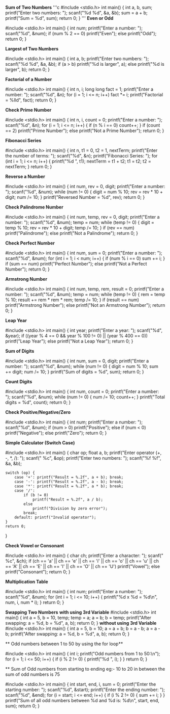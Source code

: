 **Sum of Two Numbers**
'''c
#include <stdio.h>
int main() {
    int a, b, sum;
    printf("Enter two numbers: ");
    scanf("%d %d", &a, &b);
    sum = a + b;
    printf("Sum = %d", sum);
    return 0;
}
'''
**Even or Odd**

#include <stdio.h>
int main() {
    int num;
    printf("Enter a number: ");
    scanf("%d", &num);
    if (num % 2 == 0)
        printf("Even");
    else
        printf("Odd");
    return 0;
}

**Largest of Two Numbers**

#include <stdio.h>
int main() {
    int a, b;
    printf("Enter two numbers: ");
    scanf("%d %d", &a, &b);
    if (a > b)
        printf("%d is larger", a);
    else
        printf("%d is larger", b);
    return 0;
}

**Factorial of a Number**

#include <stdio.h>
int main() {
    int n, i;
    long long fact = 1;
    printf("Enter a number: ");
    scanf("%d", &n);
    for (i = 1; i <= n; i++)
        fact *= i;
    printf("Factorial = %lld", fact);
    return 0;
}

**Check Prime Number**

#include <stdio.h>
int main() {
    int n, i, count = 0;
    printf("Enter a number: ");
    scanf("%d", &n);
    for (i = 1; i <= n; i++) {
        if (n % i == 0)
            count++;
    }
    if (count == 2)
        printf("Prime Number");
    else
        printf("Not a Prime Number");
    return 0;
}

**Fibonacci Series**

#include <stdio.h>
int main() {
    int n, t1 = 0, t2 = 1, nextTerm;
    printf("Enter the number of terms: ");
    scanf("%d", &n);
    printf("Fibonacci Series: ");
    for (int i = 1; i <= n; i++) {
        printf("%d ", t1);
        nextTerm = t1 + t2;
        t1 = t2;
        t2 = nextTerm;
    }
    return 0;
}

**Reverse a Number**

#include <stdio.h>
int main() {
    int num, rev = 0, digit;
    printf("Enter a number: ");
    scanf("%d", &num);
    while (num != 0) {
        digit = num % 10;
        rev = rev * 10 + digit;
        num /= 10;
    }
    printf("Reversed Number = %d", rev);
    return 0;
}

**Check Palindrome Number**

#include <stdio.h>
int main() {
    int num, temp, rev = 0, digit;
    printf("Enter a number: ");
    scanf("%d", &num);
    temp = num;
    while (temp != 0) {
        digit = temp % 10;
        rev = rev * 10 + digit;
        temp /= 10;
    }
    if (rev == num)
        printf("Palindrome");
    else
        printf("Not a Palindrome");
    return 0;
}

**Check Perfect Number**

#include <stdio.h>
int main() {
    int num, sum = 0;
    printf("Enter a number: ");
    scanf("%d", &num);
    for (int i = 1; i < num; i++) {
        if (num % i == 0)
            sum += i;
    }
    if (sum == num)
        printf("Perfect Number");
    else
        printf("Not a Perfect Number");
    return 0;
}

**Armstrong Number**

#include <stdio.h>
int main() {
    int num, temp, rem, result = 0;
    printf("Enter a number: ");
    scanf("%d", &num);
    temp = num;
    while (temp != 0) {
        rem = temp % 10;
        result += rem * rem * rem;
        temp /= 10;
    }
    if (result == num)
        printf("Armstrong Number");
    else
        printf("Not an Armstrong Number");
    return 0;
}

**Leap Year**

#include <stdio.h>
int main() {
    int year;
    printf("Enter a year: ");
    scanf("%d", &year);
    if ((year % 4 == 0 && year % 100 != 0) || (year % 400 == 0))
        printf("Leap Year");
    else
        printf("Not a Leap Year");
    return 0;
}


**Sum of Digits**

#include <stdio.h>
int main() {
    int num, sum = 0, digit;
    printf("Enter a number: ");
    scanf("%d", &num);
    while (num != 0) {
        digit = num % 10;
        sum += digit;
        num /= 10;
    }
    printf("Sum of digits = %d", sum);
    return 0;
}

**Count Digits**

#include <stdio.h>
int main() {
    int num, count = 0;
    printf("Enter a number: ");
    scanf("%d", &num);
    while (num != 0) {
        num /= 10;
        count++;
    }
    printf("Total digits = %d", count);
    return 0;
}

**Check Positive/Negative/Zero**

#include <stdio.h>
int main() {
    int num;
    printf("Enter a number: ");
    scanf("%d", &num);
    if (num > 0)
        printf("Positive");
    else if (num < 0)
        printf("Negative");
    else
        printf("Zero");
    return 0;
}

**Simple Calculator (Switch Case)**

#include <stdio.h>
int main() {
    char op;
    float a, b;
    printf("Enter operator (+, -, *, /): ");
    scanf(" %c", &op);
    printf("Enter two numbers: ");
    scanf("%f %f", &a, &b);

    switch (op) {
        case '+': printf("Result = %.2f", a + b); break;
        case '-': printf("Result = %.2f", a - b); break;
        case '*': printf("Result = %.2f", a * b); break;
        case '/': 
            if (b != 0)
                printf("Result = %.2f", a / b);
            else
                printf("Division by zero error");
            break;
        default: printf("Invalid operator");
    }
    return 0;
}

**Check Vowel or Consonant**

#include <stdio.h>
int main() {
    char ch;
    printf("Enter a character: ");
    scanf(" %c", &ch);
    if (ch == 'a' || ch == 'e' || ch == 'i' || ch == 'o' || ch == 'u' ||
        ch == 'A' || ch == 'E' || ch == 'I' || ch == 'O' || ch == 'U')
        printf("Vowel");
    else
        printf("Consonant");
    return 0;
}

**Multiplication Table**

#include <stdio.h>
int main() {
    int num;
    printf("Enter a number: ");
    scanf("%d", &num);
    for (int i = 1; i <= 10; i++) {
        printf("%d x %d = %d\n", num, i, num * i);
    }
    return 0;
}

**Swapping Two Numbers**
**with using 3rd Variable**
#include <stdio.h>
int main() {
    int a = 5, b = 10, temp;
    temp = a;
    a = b;
    b = temp;
    printf("After swapping: a = %d, b = %d", a, b);
    return 0;
}
**without using 3rd Variable**
#include <stdio.h>
int main() {
    int a = 5, b = 10;
    a = a + b;
    b = a - b;
    a = a - b;
    printf("After swapping: a = %d, b = %d", a, b);
    return 0;
}

** Odd numbers between 1 to 50 by using the for loop**
    
#include <stdio.h>
int main() {
    int i;
    printf("Odd numbers from 1 to 50:\n");
    for (i = 1; i <= 50; i++) {
        if (i % 2 != 0) {
            printf("%d ", i);
        }
    }
    return 0;
}

** Sum of Odd numbers from starting to ending eg:- 10 to 20 in between the sum of odd numbers is 75

#include <stdio.h>
int main() {
    int start, end, i, sum = 0;
    printf("Enter the starting number: ");
    scanf("%d", &start);
    printf("Enter the ending number: ");
    scanf("%d", &end);
    for (i = start; i <= end; i++) {
        if (i % 2 != 0) { 
            sum += i;
        } 
    }
    printf("Sum of all odd numbers between %d and %d is: %d\n", start, end, sum);
    return 0;
}
